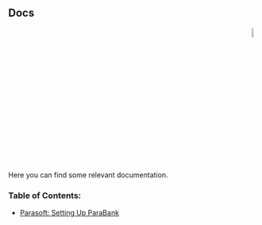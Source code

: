 ## Docs

<div align="right"> 
<img width="7%" height="7%" src="https://github.com/ikostan/ParaBankSeleniumAutomation/blob/master/images/iconfinder_Product-documentation_70650.png" hspace="10">
</div>

Here you can find some relevant documentation.<br/>

### Table of Contents:<br/>

- [Parasoft: Setting Up ParaBank](https://github.com/ikostan/ParaBankSeleniumAutomation/blob/master/docs/Setting_Up_ParaBank.pdf)<br/>


